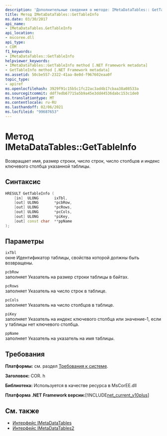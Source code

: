 ```yaml
---
description: 'Дополнительные сведения о методе: IMetaDataTables:: GetTableInfo'
title: Метод IMetaDataTables::GetTableInfo
ms.date: 03/30/2017
api_name:
- IMetaDataTables.GetTableInfo
api_location:
- mscoree.dll
api_type:
- COM
f1_keywords:
- IMetaDataTables::GetTableInfo
helpviewer_keywords:
- IMetaDataTables::GetTableInfo method [.NET Framework metadata]
- GetTableInfo method [.NET Framework metadata]
ms.assetid: 50cbe557-2322-41aa-8e0d-f967602eaa0f
topic_type:
- apiref
ms.openlocfilehash: 3929f91c15b5c1fc22ac3ad4b17cbaa38a08533a
ms.sourcegitcommit: ddf7edb67715a5b9a45e3dd44536dabc153c1de0
ms.translationtype: MT
ms.contentlocale: ru-RU
ms.lasthandoff: 02/06/2021
ms.locfileid: "99687653"
---
```

# <a name="imetadatatablesgettableinfo-method"></a>Метод IMetaDataTables::GetTableInfo

Возвращает имя, размер строки, число строк, число столбцов и индекс ключевого столбца указанной таблицы.  
  
## <a name="syntax"></a>Синтаксис  
  
```cpp  
HRESULT GetTableInfo (  
    [in]  ULONG       ixTbl,  
    [out] ULONG       *pcbRow,  
    [out] ULONG       *pcRows,  
    [out] ULONG       *pcCols,  
    [out] ULONG       *piKey,  
    [out] const char  **ppName  
);  
```  
  
## <a name="parameters"></a>Параметры  

 `ixTbl`  
 окне Идентификатор таблицы, свойства которой должны быть возвращены.  
  
 `pcbRow`  
 заполняет Указатель на размер строки таблицы в байтах.  
  
 `pcRows`  
 заполняет Указатель на число строк в таблице.  
  
 `pcCols`  
 заполняет Указатель на число столбцов в таблице.  
  
 `piKey`  
 заполняет Указатель на индекс ключевого столбца или значение-1, если у таблицы нет ключевого столбца.  
  
 `ppName`  
 заполняет Указатель на указатель на имя таблицы.  
  
## <a name="requirements"></a>Требования  

 **Платформы:** см. раздел [Требования к системе](../../get-started/system-requirements.md).  
  
 **Заголовок:** COR. h  
  
 **Библиотека:** Используется в качестве ресурса в MsCorEE.dll  
  
 **Платформа .NET Framework версии:**[!INCLUDE[net_current_v10plus](../../../../includes/net-current-v10plus-md.md)]  
  
## <a name="see-also"></a>См. также

- [Интерфейс IMetaDataTables](imetadatatables-interface.md)
- [Интерфейс IMetaDataTables2](imetadatatables2-interface.md)
